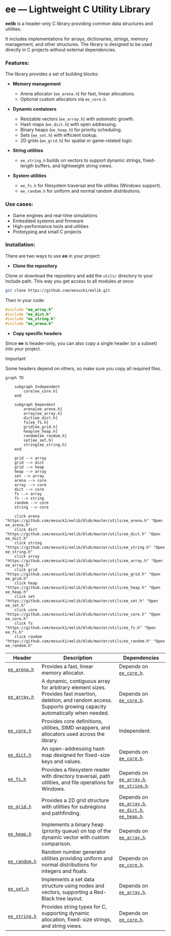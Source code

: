 # ee — Lightweight C Utility Library

**eelib** is a header-only C library providing common data structures and utilities.

It includes implementations for arrays, dictionaries, strings, memory management, and other structures. The library is designed to be used directly in C projects without external dependencies.

### **Features**:
The library provides a set of building blocks:

- **Memory management**

    - Arena allocator (```ee_arena.h```) for fast, linear allocations.
    - Optional custom allocators via ```ee_core.h```.

- **Dynamic containers**

    - Resizable vectors (```ee_array.h```) with automatic growth.
    - Hash maps (```ee_dict.h```) with open addressing.
    - Binary heaps (```ee_heap.h```) for priority scheduling.
    - Sets (```ee_set.h```) with efficient lookup.
    - 2D grids (```ee_grid.h```) for spatial or game-related logic.

- **String utilities**

    - ```ee_string.h``` builds on vectors to support dynamic strings, fixed-length buffers, and lightweight string views.

- **System utilities**

    - ```ee_fs.h``` for filesystem traversal and file utilities (Windows support).
    - ```ee_random.h``` for uniform and normal random distributions.

### **Use cases**:
- Game engines and real-time simulations
- Embedded systems and firmware
- High-performance tools and utilities
- Prototyping and small C projects

### **Installation**:

There are two ways to use **ee** in your project:

- **Clone the repository**

Clone or download the repository and add the ```utils/``` directory to your include path.
This way you get access to all modules at once:

```bash
git clone https://github.com/eesuck1/eelib.git
```

Then in your code:

```c
#include "ee_array.h"
#include "ee_dict.h"
#include "ee_string.h"
#include "ee_arena.h"
```

- **Copy specific headers**

Since **ee** is header-only, you can also copy a single header (or a subset) into your project.

> [!IMPORTANT]  
> Some headers depend on others, so make sure you copy all required files.

```mermaid
graph TD

    subgraph Independent
        core[ee_core.h]
    end

    subgraph Dependent
        arena[ee_arena.h]
        array[ee_array.h]
        dict[ee_dict.h]
        fs[ee_fs.h]
        grid[ee_grid.h]
        heap[ee_heap.h]
        random[ee_random.h]
        set[ee_set.h]
        string[ee_string.h]
    end

    grid --> array
    grid --> dict
    grid --> heap
    heap --> array
    set --> array
    arena --> core
    array --> core
    dict --> core
    fs --> array
    fs --> string
    random --> core
    string --> core

    click arena "https://github.com/eesuck1/eelib/blob/master/utils/ee_arena.h" "Open ee_arena.h"
    click dict "https://github.com/eesuck1/eelib/blob/master/utils/ee_dict.h" "Open ee_dict.h"
    click string "https://github.com/eesuck1/eelib/blob/master/utils/ee_string.h" "Open ee_string.h"
    click array "https://github.com/eesuck1/eelib/blob/master/utils/ee_array.h" "Open ee_array.h"
    click grid "https://github.com/eesuck1/eelib/blob/master/utils/ee_grid.h" "Open ee_grid.h"
    click heap "https://github.com/eesuck1/eelib/blob/master/utils/ee_heap.h" "Open ee_heap.h"
    click set "https://github.com/eesuck1/eelib/blob/master/utils/ee_set.h" "Open ee_set.h"
    click core "https://github.com/eesuck1/eelib/blob/master/utils/ee_core.h" "Open ee_core.h"
    click fs "https://github.com/eesuck1/eelib/blob/master/utils/ee_fs.h" "Open ee_fs.h"
    click random "https://github.com/eesuck1/eelib/blob/master/utils/ee_random.h" "Open ee_random.h"

```

| Header        | Description                                                                                       | Dependencies                          |
|---------------|---------------------------------------------------------------------------------------------------|---------------------------------------|
| [`ee_arena.h`](https://github.com/eesuck1/eelib/blob/master/utils/ee_arena.h)  | Provides a fast, linear memory allocator.                                                         | Depends on [`ee_core.h`](https://github.com/eesuck1/eelib/blob/master/utils/ee_core.h). |
| [`ee_array.h`](https://github.com/eesuck1/eelib/blob/master/utils/ee_array.h)  | A dynamic, contiguous array for arbitrary element sizes. Provides fast insertion, deletion, and random access. Supports growing capacity automatically when needed. | Depends on [`ee_core.h`](https://github.com/eesuck1/eelib/blob/master/utils/ee_core.h). |
| [`ee_core.h`](https://github.com/eesuck1/eelib/blob/master/utils/ee_core.h)  | Provides core definitions, utilities, SIMD wrappers, and allocators used across the library. | Independent. |
| [`ee_dict.h`](https://github.com/eesuck1/eelib/blob/master/utils/ee_dict.h)   | An open-addressing hash map designed for fixed-size keys and values.                              | Depends on [`ee_core.h`](https://github.com/eesuck1/eelib/blob/master/utils/ee_core.h). |
| [`ee_fs.h`](https://github.com/eesuck1/eelib/blob/master/utils/ee_fs.h)  | Provides a filesystem reader with directory traversal, path utilities, and file operations for Windows. | Depends on [`ee_array.h`](https://github.com/eesuck1/eelib/blob/master/utils/ee_array.h), [`ee_string.h`](https://github.com/eesuck1/eelib/blob/master/utils/ee_string.h). |
| [`ee_grid.h`](https://github.com/eesuck1/eelib/blob/master/utils/ee_grid.h)   | Provides a 2D grid structure with utilities for subregions and pathfinding.                        | Depends on [`ee_array.h`](https://github.com/eesuck1/eelib/blob/master/utils/ee_array.h), [`ee_dict.h`](https://github.com/eesuck1/eelib/blob/master/utils/ee_dict.h), [`ee_heap.h`](https://github.com/eesuck1/eelib/blob/master/utils/ee_heap.h). |
| [`ee_heap.h`](https://github.com/eesuck1/eelib/blob/master/utils/ee_heap.h)   | Implements a binary heap (priority queue) on top of the dynamic vector with custom comparison.     | Depends on [`ee_array.h`](https://github.com/eesuck1/eelib/blob/master/utils/ee_array.h). |
| [`ee_random.h`](https://github.com/eesuck1/eelib/blob/master/utils/ee_random.h)  | Random number generator utilities providing uniform and normal distributions for integers and floats. | Depends on [`ee_core.h`](https://github.com/eesuck1/eelib/blob/master/utils/ee_core.h). |
| [`ee_set.h`](https://github.com/eesuck1/eelib/blob/master/utils/ee_set.h)    | Implements a set data structure using nodes and vectors, supporting a Red-Black tree layout.       | Depends on [`ee_array.h`](https://github.com/eesuck1/eelib/blob/master/utils/ee_array.h). |
| [`ee_string.h`](https://github.com/eesuck1/eelib/blob/master/utils/ee_string.h) | Provides string types for C, supporting dynamic allocation, fixed-size strings, and string views. | Depends on [`ee_core.h`](https://github.com/eesuck1/eelib/blob/master/utils/ee_core.h). |

